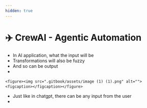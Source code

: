```yaml
---
hidden: true
---
```


# ✈️ CrewAI - Agentic Automation

* In AI application, what the input will be
* Transformations will also be fuzzy
* And so can be output
*

    <figure><img src=".gitbook/assets/image (1) (1).png" alt=""><figcaption></figcaption></figure>
* Just like in chatgpt, there can be any input from the user
*
